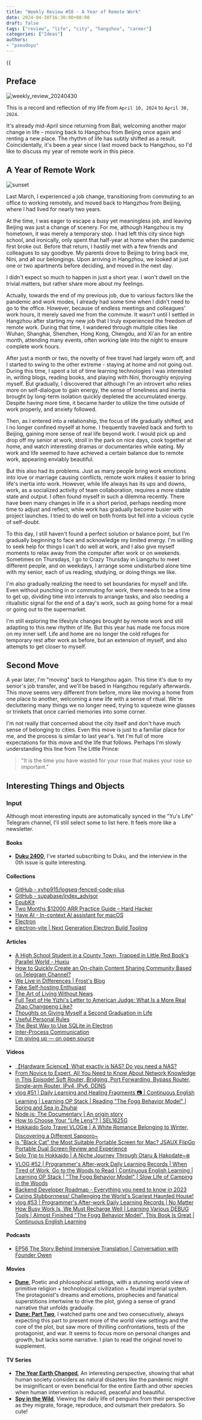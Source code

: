 ```yaml
---
title: "Weekly Review #58 - A Year of Remote Work"
date: 2024-04-30T16:30:00+08:00
draft: false
tags: ["review", "life", "city", "hangzhou", "career"]
categories: ["Ideas"]
authors:
- "pseudoyu"
---
```


{{<audio src="audios/fix_you.mp3" caption="'Fix You - Coldplay'" >}}

## Preface

![weekly_review_20240430](https://image.pseudoyu.com/images/weekly_review_20240430.png)

This is a record and reflection of my life from `April 10, 2024` to `April 30, 2024`.

It's already mid-April since returning from Bali, welcoming another major change in life - moving back to Hangzhou from Beijing once again and renting a new place. The rhythm of life has subtly shifted as a result. Coincidentally, it's been a year since I last moved back to Hangzhou, so I'd like to discuss my year of remote work in this piece.

## A Year of Remote Work

![sunset](https://image.pseudoyu.com/images/sunset.jpg)

Last March, I experienced a job change, transitioning from commuting to an office to working remotely, and moved back to Hangzhou from Beijing, where I had lived for nearly two years.

At the time, I was eager to escape a busy yet meaningless job, and leaving Beijing was just a change of scenery. For me, although Hangzhou is my hometown, it was merely a temporary stop. I had left this city since high school, and ironically, only spent that half-year at home when the pandemic first broke out. Before that return, I hastily met with a few friends and colleagues to say goodbye. My parents drove to Beijing to bring back me, Nini, and all our belongings. Upon arriving in Hangzhou, we looked at just one or two apartments before deciding, and moved in the next day.

I didn't expect so much to happen in just a short year. I won't dwell on the trivial matters, but rather share more about my feelings.

Actually, towards the end of my previous job, due to various factors like the pandemic and work modes, I already had some time when I didn't need to go to the office. However, because of endless meetings and colleagues' work hours, it merely saved me from the commute. It wasn't until I settled in Hangzhou after starting my new job that I truly experienced the freedom of remote work. During that time, I wandered through multiple cities like Wuhan, Shanghai, Shenzhen, Hong Kong, Chengdu, and Xi'an for an entire month, attending many events, often working late into the night to ensure complete work hours.

After just a month or two, the novelty of free travel had largely worn off, and I started to swing to the other extreme - staying at home and not going out. During this time, I spent a lot of time learning technologies I was interested in, writing blogs, reading books, and playing with Nini, thoroughly enjoying myself. But gradually, I discovered that although I'm an introvert who relies more on self-dialogue to gain energy, the sense of loneliness and inertia brought by long-term isolation quickly depleted the accumulated energy. Despite having more time, it became harder to utilize the time outside of work properly, and anxiety followed.

Then, as I entered into a relationship, the focus of life gradually shifted, and I no longer confined myself at home. I frequently traveled back and forth to Beijing, gaining more sense of real life beyond work. I would pick up and drop off my senior at work, stroll in the park on nice days, cook together at home, and watch interesting dramas or documentaries while eating. My work and life seemed to have achieved a certain balance due to remote work, appearing enviably beautiful.

But this also had its problems. Just as many people bring work emotions into love or marriage causing conflicts, remote work makes it easier to bring life's inertia into work. However, while life always has its ups and downs, work, as a socialized activity of team collaboration, requires a more stable state and output. I often found myself in such a dilemma recently. There have been many changes in life in a short period, perhaps needing more time to adjust and reflect, while work has gradually become busier with project launches. I tried to do well on both fronts but fell into a vicious cycle of self-doubt.

To this day, I still haven't found a perfect solution or balance point, but I'm gradually beginning to face and acknowledge my limited energy. I'm willing to seek help for things I can't do well at work, and I also give myself moments to relax away from the computer after work or on weekends. Sometimes on Thursdays, I go to Crazy Thursday in Liangzhu to meet different people, and on weekdays, I arrange some undisturbed alone time with my senior, each of us reading, studying, or doing things we like.

I'm also gradually realizing the need to set boundaries for myself and life. Even without punching in or commuting for work, there needs to be a time to get up, dividing time into intervals to arrange tasks, and also needing a ritualistic signal for the end of a day's work, such as going home for a meal or going out to the supermarket.

I'm still exploring the lifestyle changes brought by remote work and still adapting to this new rhythm of life. But this year has made me focus more on my inner self. Life and home are no longer the cold refuges for temporary rest after work as before, but an extension of myself, and also attempts to get closer to myself.

## Second Move

A year later, I'm "moving" back to Hangzhou again. This time it's due to my senior's job transfer, and we'll be based in Hangzhou regularly afterwards. This move seems very different from before, more like moving a home from one place to another, welcoming a new life with a sense of ritual. We're decluttering many things we no longer need, trying to squeeze wine glasses or trinkets that once carried memories into some corner.

I'm not really that concerned about the city itself and don't have much sense of belonging to cities. Even this move is just to a familiar place for me, and the process is similar to last year's. Yet I'm full of more expectations for this move and the life that follows. Perhaps I'm slowly understanding this line from The Little Prince:

> "It is the time you have wasted for your rose that makes your rose so important."

## Interesting Things and Objects

### Input

Although most interesting inputs are automatically synced in the "Yu's Life" Telegram channel, I'll still select some to list here. It feels more like a newsletter.

#### Books

- [**Duku 2400**](https://book.douban.com/subject/36680227/), I've started subscribing to Duku, and the interview in the 0th issue is quite interesting.

#### Collections

- [GitHub - xyhp915/logseq-fenced-code-plus](https://github.com/xyhp915/logseq-fenced-code-plus)
- [GitHub - supabase/index_advisor](https://github.com/supabase/index_advisor)
- [EpubKit](https://epubkit.app/)
- [Two Months $12000 ARR Practice Guide – Hard Hacker](https://book.hardhacker.com/)
- [Haye AI - In-context AI assistant for macOS](https://haye.ai/)
- [Electron](https://www.electronjs.org/)
- [electron-vite | Next Generation Electron Build Tooling](https://electron-vite.org/)

#### Articles

- [A High School Student in a County Town, Trapped in Little Red Book's Parallel World - Huxiu](https://www.huxiu.com/article/2705104.html)
- [How to Quickly Create an On-chain Content Sharing Community Based on Telegram Channel?](https://ddaocommunity.notion.site/Telegram-Channel-25f72489ba3c4a4db5d24ca7df720b13#5b041c8e4fff4e38a6411e7396be7703)
- [We Live in Differences | Frost's Blog](https://frostming.com/2024/diversity/)
- [Fake Self-hosting Enthusiast](https://blog.gujiakai.top/2024/04/fake-selfhost-lover)
- [The Art of Living Without News](https://elizen.me/posts/2024/04/stop-reading-the-news/)
- [Full Text of He Yizhi's Letter to American Judge: What Is a More Real Zhao Changpeng Like?](https://s.foresightnews.pro/article/detail/58768)
- [Thoughts on Giving Myself a Second Graduation in Life](https://mp.weixin.qq.com/s/XzAjnC1_0Z9JtdrLi3IllA)
- [Useful Personal Rules](https://chengweihu.com/rules/)
- [The Best Way to Use SQLite in Electron](https://lutaonan.com/blog/electron-sqlite/)
- [Inter-Process Communication](https://www.electronjs.org/docs/latest/tutorial/ipc)
- [I'm giving up — on open source](https://nutjs.dev/blog/i-give-up)

#### Videos

- [【Hardware Science】What exactly is NAS? Do you need a NAS?](https://www.youtube.com/watch?v=BGMY3dn5V4U)
- [From Novice to Expert, All You Need to Know About Network Knowledge in This Episode! Soft Router, Bridging, Port Forwarding, Bypass Router, Single-arm Router, IPv4, IPv6, DDNS](https://www.youtube.com/watch?v=8J0Up8B7YkU)
- [vlog #51 | Daily Learning and Healing Fragments 📷 | Continuous English Learning | Learning OP Stack | Reading "The Fogg Behavior Model" | Spring and Sea in Zhuhai](https://www.bilibili.com/video/BV1uH4y1T7Bi)
- [Node.js: The Documentary | An origin story](https://www.youtube.com/watch?v=LB8KwiiUGy0)
- [How to Choose Your "Life Lens"? | SEL1625G](https://www.bilibili.com/video/BV1ym421x7Py)
- [Hokkaido Solo Travel VLOG❄️ | A White Romance Belonging to Winter, Discovering a Different Sapporo~](https://www.bilibili.com/video/BV1FZ421t7cV)
- [Is "Black Cat" the Most Suitable Portable Screen for Mac? JSAUX FlipGo Portable Dual Screen Review and Experience](https://www.youtube.com/watch?v=uIcUi_CF1jg)
- [Solo Trip to Hokkaido | A Niche Journey Through Otaru & Hakodate~❄️](https://www.bilibili.com/video/BV1Z1421d7ky)
- [VLOG #52 | Programmer's After-work Daily Learning Records | When Tired of Work, Go to the Woods to Read | Continuous English Learning | Learning OP Stack | "The Fogg Behavior Model" | Slow Life of Camping in the Woods](https://www.bilibili.com/video/BV17q421F7dA)
- [Backend Developer Roadmap - Everything you need to know in 2023](https://www.youtube.com/watch?v=CWAi_2oLhYg)
- [Curing Stubbornness! Challenging the World's Scariest Haunted House!](https://www.bilibili.com/video/BV1Zt421j7ft)
- [vlog #53 | Programmer's After-work Daily Learning Records | No Matter How Busy Work Is, We Must Recharge Well | Learning Various DEBUG Tools | Almost Finished "The Fogg Behavior Model", This Book Is Great | Continuous English Learning](https://www.bilibili.com/video/BV1q1421X7bX)

#### Podcasts

- [EP56 The Story Behind Immersive Translation | Conversation with Founder Owen](https://hardhacker.com/podcasts/661d2dc748c40e2fb07c6b99)

#### Movies

- [**Dune**](http://movie.douban.com/subject/3001114/), Poetic and philosophical settings, with a stunning world view of primitive religion + technological civilization + feudal imperial system. The protagonist's dreams and emotions, prophecies and fanatical superstitions intertwine to drive the plot, giving a sense of grand narrative that unfolds gradually.
- [**Dune: Part Two**](http://movie.douban.com/subject/35575567/), I watched parts one and two consecutively, always expecting this part to present more of the world view settings and the core of the plot, but saw more of thrilling confrontations, tests of the protagonist, and war. It seems to focus more on personal changes and growth, but lacks some narrative. I plan to read the original novel to supplement.

#### TV Series

- [**The Year Earth Changed**](http://movie.douban.com/subject/35417202/), An interesting perspective, showing that what human society considers as natural disasters like the pandemic might be insignificant or even beneficial for the entire Earth and other species when human intervention is reduced, peaceful and beautiful.
- [**Spy in the Wild**](http://movie.douban.com/subject/21355794/), Viewing the daily life of penguins from their perspective as they migrate, forage, reproduce, and outsmart their predators. So cute!
